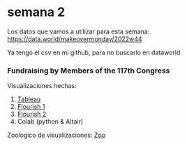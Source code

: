 # semana 2

Los datos que vamos a utilizar para esta semana: https://data.world/makeovermonday/2022w44 

Ya tengo el csv en mi github, para no buscarlo en dataworld

### Fundraising by Members of the 117th Congress

Visualizaciones hechas:

1. [Tableau](https://biancabalzarini.github.io/infovis/s2/tableau.html)
2. [Flourish 1](https://biancabalzarini.github.io/infovis/s2/beeswarm_flourish.html)
3. [Flourish 2](https://biancabalzarini.github.io/infovis/s2/bubblechart_flourish.html)
4. Colab (python & Altair)

Zoologico de visualizaciones:
[Zoo](https://biancabalzarini.github.io/infovis/s2/zoo.txt)
